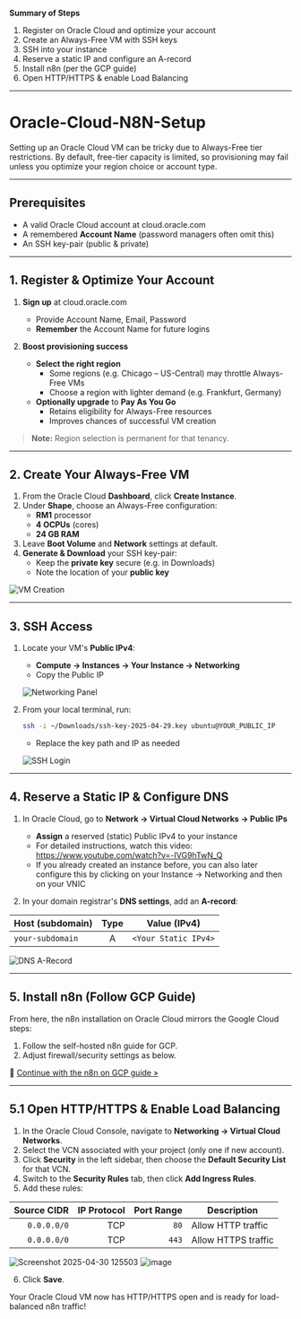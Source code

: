 **Summary of Steps**  
1. Register on Oracle Cloud and optimize your account  
2. Create an Always-Free VM with SSH keys  
3. SSH into your instance  
4. Reserve a static IP and configure an A-record  
5. Install n8n (per the GCP guide)  
6. Open HTTP/HTTPS & enable Load Balancing  

---

# Oracle-Cloud-N8N-Setup

Setting up an Oracle Cloud VM can be tricky due to Always-Free tier restrictions. By default, free-tier capacity is limited, so provisioning may fail unless you optimize your region choice or account type.

---

## Prerequisites

- A valid Oracle Cloud account at cloud.oracle.com  
- A remembered **Account Name** (password managers often omit this)  
- An SSH key-pair (public & private)  

---

## 1. Register & Optimize Your Account

1. **Sign up** at cloud.oracle.com  
   - Provide Account Name, Email, Password  
   - **Remember** the Account Name for future logins  

2. **Boost provisioning success**  
   - **Select the right region**  
     - Some regions (e.g. Chicago – US-Central) may throttle Always-Free VMs  
     - Choose a region with lighter demand (e.g. Frankfurt, Germany)  
   - **Optionally upgrade** to **Pay As You Go**  
     - Retains eligibility for Always-Free resources  
     - Improves chances of successful VM creation  

> **Note:** Region selection is permanent for that tenancy.

---

## 2. Create Your Always-Free VM

1. From the Oracle Cloud **Dashboard**, click **Create Instance**.  
2. Under **Shape**, choose an Always-Free configuration:  
   - **RM1** processor  
   - **4 OCPUs** (cores)  
   - **24 GB RAM**  
3. Leave **Boot Volume** and **Network** settings at default.  
4. **Generate & Download** your SSH key-pair:  
   - Keep the **private key** secure (e.g. in Downloads)  
   - Note the location of your **public key**  

![VM Creation](https://github.com/user-attachments/assets/eee9688f-eb67-4f61-9650-db0a171cde94)

---

## 3. SSH Access

1. Locate your VM's **Public IPv4**:  
   - **Compute → Instances → Your Instance → Networking**  
   - Copy the Public IP  

   ![Networking Panel](https://github.com/user-attachments/assets/fce460e8-6b9a-4c83-9b4d-4c64e0d07a74)

2. From your local terminal, run:  
   ```bash
   ssh -i ~/Downloads/ssh-key-2025-04-29.key ubuntu@YOUR_PUBLIC_IP
   ```  
   - Replace the key path and IP as needed  

   ![SSH Login](https://github.com/user-attachments/assets/0956a199-d477-4e33-92fd-653a16a74866)

---

## 4. Reserve a Static IP & Configure DNS

1. In Oracle Cloud, go to **Network → Virtual Cloud Networks → Public IPs**  
   - **Assign** a reserved (static) Public IPv4 to your instance  
   - For detailed instructions, watch this video: https://www.youtube.com/watch?v=-IVG9hTwN_Q
   - If you already created an instance before, you can also later configure this by clicking on your Instance → Networking and then on your VNIC

2. In your domain registrar's **DNS settings**, add an **A-record**:  

| Host (subdomain)  | Type | Value (IPv4)         |
|-------------------|:----:|----------------------|
| `your-subdomain`  | A    | `<Your Static IPv4>` |

![DNS A-Record](https://github.com/user-attachments/assets/8876b8eb-e8eb-4c9b-8d46-778efb358d13)

---

## 5. Install n8n (Follow GCP Guide)

From here, the n8n installation on Oracle Cloud mirrors the Google Cloud steps:

1. Follow the self-hosted n8n guide for GCP.  
2. Adjust firewall/security settings as below.  

🔗 [Continue with the n8n on GCP guide »](https://github.com/JimPresting/n8n-gcp-selfhost)

---

## 5.1 Open HTTP/HTTPS & Enable Load Balancing

1. In the Oracle Cloud Console, navigate to **Networking → Virtual Cloud Networks**.  
2. Select the VCN associated with your project (only one if new account).  
3. Click **Security** in the left sidebar, then choose the **Default Security List** for that VCN.  
4. Switch to the **Security Rules** tab, then click **Add Ingress Rules**.  
5. Add these rules:  

| Source CIDR   | IP Protocol | Port Range | Description         |
|-------------: |------------:|-----------:|---------------------|
| `0.0.0.0/0`   | TCP         | `80`       | Allow HTTP traffic  |
| `0.0.0.0/0`   | TCP         | `443`      | Allow HTTPS traffic |

![Screenshot 2025-04-30 125503](https://github.com/user-attachments/assets/4354a2e2-79d3-42fa-aa31-d40d3a8f1e3e)
![image](https://github.com/user-attachments/assets/d1c3dd0e-02ae-4f1d-be58-511cd9b76824)



6. Click **Save**.  

Your Oracle Cloud VM now has HTTP/HTTPS open and is ready for load-balanced n8n traffic!

